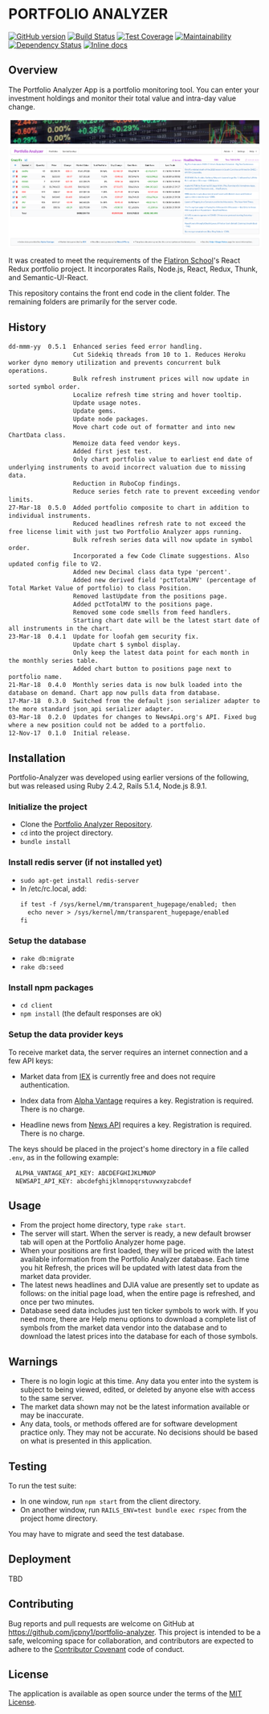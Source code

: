 # PORTFOLIO ANALYZER

[![GitHub version](https://badge.fury.io/gh/jcpny1%2Fportfolio-analyzer.svg)](https://badge.fury.io/gh/jcpny1%2Fportfolio-analyzer)
[![Build Status](https://travis-ci.org/jcpny1/portfolio-analyzer.svg?branch=master)](https://travis-ci.org/jcpny1/portfolio-analyzer)
[![Test Coverage](https://api.codeclimate.com/v1/badges/7ca3b07d0b24fbcd472b/test_coverage)](https://codeclimate.com/github/jcpny1/portfolio-analyzer/test_coverage)
[![Maintainability](https://api.codeclimate.com/v1/badges/7ca3b07d0b24fbcd472b/maintainability)](https://codeclimate.com/github/jcpny1/portfolio-analyzer/maintainability)
[![Dependency Status](https://beta.gemnasium.com/badges/github.com/jcpny1/portfolio-analyzer.svg)](https://beta.gemnasium.com/projects/github.com/jcpny1/portfolio-analyzer)
[![Inline docs](http://inch-ci.org/github/jcpny1/portfolio-analyzer.svg)](http://inch-ci.org/github/jcpny1/portfolio-analyzer)

## Overview

The Portfolio Analyzer App is a portfolio monitoring tool.
You can enter your investment holdings and monitor their total value and intra-day value change.

![Portfolio Analyzer Positions Page](https://github.com/jcpny1/portfolio-analyzer/blob/master/Screenshot-2017-11-13%20PortfolioAnalyzer.png?raw=true "Portfolio Analyzer Positions Page")

It was created to meet the requirements of the [Flatiron School](https://flatironschool.com/)'s React Redux portfolio project.
It incorporates Rails, Node.js, React, Redux, Thunk, and Semantic-UI-React.

This repository contains the front end code in the client folder.
The remaining folders are primarily for the server code.

## History
```
dd-mmm-yy  0.5.1  Enhanced series feed error handling.
                  Cut Sidekiq threads from 10 to 1. Reduces Heroku worker dyno memory utilization and prevents concurrent bulk operations.
                  Bulk refresh instrument prices will now update in sorted symbol order.
                  Localize refresh time string and hover tooltip.
                  Update usage notes.
                  Update gems.
                  Update node packages.
                  Move chart code out of formatter and into new ChartData class.
                  Memoize data feed vendor keys.
                  Added first jest test.
                  Only chart portfolio value to earliest end date of underlying instruments to avoid incorrect valuation due to missing data.
                  Reduction in RuboCop findings.
                  Reduce series fetch rate to prevent exceeding vendor limits.
27-Mar-18  0.5.0  Added portfolio composite to chart in addition to individual instruments.
                  Reduced headlines refresh rate to not exceed the free license limit with just two Portfolio Analyzer apps running.
                  Bulk refresh series data will now update in symbol order.
                  Incorporated a few Code Climate suggestions. Also updated config file to V2.
                  Added new Decimal class data type 'percent'.
                  Added new derived field 'pctTotalMV' (percentage of Total Market Value of portfolio) to class Position.
                  Removed lastUpdate from the positions page.
                  Added pctTotalMV to the positions page.
                  Removed some code smells from feed handlers.
                  Starting chart date will be the latest start date of all instruments in the chart.
23-Mar-18  0.4.1  Update for loofah gem security fix.
                  Update chart $ symbol display.
                  Only keep the latest data point for each month in the monthly series table.
                  Added chart button to positions page next to portfolio name.
21-Mar-18  0.4.0  Monthly series data is now bulk loaded into the database on demand. Chart app now pulls data from database.
17-Mar-18  0.3.0  Switched from the default json serializer adapter to the more standard json_api serializer adapter.
03-Mar-18  0.2.0  Updates for changes to NewsApi.org's API. Fixed bug where a new position could not be added to a portfolio.
12-Nov-17  0.1.0  Initial release.
```

## Installation

Portfolio-Analyzer was developed using earlier versions of the following, but was released using Ruby 2.4.2, Rails 5.1.4, Node.js 8.9.1.

### Initialize the project
* Clone the [Portfolio Analyzer Repository](https://github.com/jcpny1/portfolio-analyzer).
* `cd` into the project directory.
* `bundle install`

### Install redis server (if not installed yet)
* `sudo apt-get install redis-server`
* In /etc/rc.local, add:
  ```
  if test -f /sys/kernel/mm/transparent_hugepage/enabled; then
    echo never > /sys/kernel/mm/transparent_hugepage/enabled
  fi
  ```

### Setup the database
* `rake db:migrate`
* `rake db:seed`

### Install npm packages
* `cd client`
* `npm install`  (the default responses are ok)

### Setup the data provider keys
To receive market data, the server requires an internet connection and a few API keys:
* Market data from [IEX](https://iextrading.com/) is currently free and does not require authentication.

* Index data from [Alpha Vantage](https://www.alphavantage.co/) requires a key. Registration is required. There is no charge.

* Headline news from [News API](https://newsapi.org/) requires a key. Registration is required. There is no charge.

The keys should be placed in the project's home directory in a file called `.env`, as in the following example:
```
  ALPHA_VANTAGE_API_KEY: ABCDEFGHIJKLMNOP
  NEWSAPI_API_KEY: abcdefghijklmnopqrstuvwxyzabcdef
```

## Usage

* From the project home directory, type `rake start`.
* The server will start. When the server is ready, a new default browser tab will open at the Portfolio Analyzer home page.
* When your positions are first loaded, they will be priced with the latest available information from the Portfolio Analyzer database. Each time you hit Refresh, the prices will be updated with latest data from the market data provider.
* The latest news headlines and DJIA value are presently set to update as follows: on the initial page load, when the entire page is refreshed, and once per two minutes.
* Database seed data includes just ten ticker symbols to work with. If you need more, there are Help menu options to download a complete list of symbols from the market data vendor into the database and to download the latest prices into the database for each of those symbols.

## Warnings

* There is no login logic at this time. Any data you enter into the system is subject to being viewed, edited, or deleted by anyone else with access to the same server.
* The market data shown may not be the latest information available or may be inaccurate.
* Any data, tools, or methods offered are for software development practice only. They may not be accurate. No decisions should be based on what is presented in this application.

## Testing

To run the test suite:
* In one window, run `npm start` from the client directory.
* On another window, run `RAILS_ENV=test bundle exec rspec` from the project home directory.

You may have to migrate and seed the test database.

## Deployment

TBD

## Contributing

Bug reports and pull requests are welcome on GitHub at https://github.com/jcpny1/portfolio-analyzer.
This project is intended to be a safe, welcoming space for collaboration, and contributors are expected to adhere to the [Contributor Covenant](http://contributor-covenant.org) code of conduct.

## License

The application is available as open source under the terms of the [MIT License](http://opensource.org/licenses/MIT).
